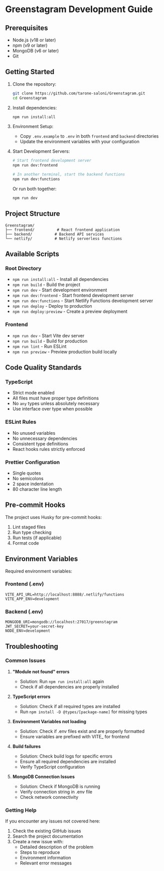 # Greenstagram Development Guide

## Prerequisites

- Node.js (v18 or later)
- npm (v9 or later)
- MongoDB (v6 or later)
- Git

## Getting Started

1. Clone the repository:
   ```bash
   git clone https://github.com/tarone-saloni/Greenstagram.git
   cd Greenstagram
   ```

2. Install dependencies:
   ```bash
   npm run install:all
   ```

3. Environment Setup:
   - Copy `.env.example` to `.env` in both `frontend` and `backend` directories
   - Update the environment variables with your configuration

4. Start Development Servers:
   ```bash
   # Start frontend development server
   npm run dev:frontend

   # In another terminal, start the backend functions
   npm run dev:functions
   ```

   Or run both together:
   ```bash
   npm run dev
   ```

## Project Structure

```
Greenstagram/
├── frontend/          # React frontend application
├── backend/          # Backend API services
└── netlify/          # Netlify serverless functions
```

## Available Scripts

### Root Directory
- `npm run install:all` - Install all dependencies
- `npm run build` - Build the project
- `npm run dev` - Start development environment
- `npm run dev:frontend` - Start frontend development server
- `npm run dev:functions` - Start Netlify Functions development server
- `npm run deploy` - Deploy to production
- `npm run deploy:preview` - Create a preview deployment

### Frontend
- `npm run dev` - Start Vite dev server
- `npm run build` - Build for production
- `npm run lint` - Run ESLint
- `npm run preview` - Preview production build locally

## Code Quality Standards

### TypeScript
- Strict mode enabled
- All files must have proper type definitions
- No `any` types unless absolutely necessary
- Use interface over type when possible

### ESLint Rules
- No unused variables
- No unnecessary dependencies
- Consistent type definitions
- React hooks rules strictly enforced

### Prettier Configuration
- Single quotes
- No semicolons
- 2 space indentation
- 80 character line length

## Pre-commit Hooks

The project uses Husky for pre-commit hooks:
1. Lint staged files
2. Run type checking
3. Run tests (if applicable)
4. Format code

## Environment Variables

Required environment variables:

### Frontend (.env)
```
VITE_API_URL=http://localhost:8888/.netlify/functions
VITE_APP_ENV=development
```

### Backend (.env)
```
MONGODB_URI=mongodb://localhost:27017/greenstagram
JWT_SECRET=your-secret-key
NODE_ENV=development
```

## Troubleshooting

### Common Issues

1. **"Module not found" errors**
   - Solution: Run `npm run install:all` again
   - Check if all dependencies are properly installed

2. **TypeScript errors**
   - Solution: Check if all required types are installed
   - Run `npm install -D @types/[package-name]` for missing types

3. **Environment Variables not loading**
   - Solution: Check if .env files exist and are properly formatted
   - Ensure variables are prefixed with VITE_ for frontend

4. **Build failures**
   - Solution: Check build logs for specific errors
   - Ensure all required dependencies are installed
   - Verify TypeScript configuration

5. **MongoDB Connection Issues**
   - Solution: Check if MongoDB is running
   - Verify connection string in .env file
   - Check network connectivity

### Getting Help

If you encounter any issues not covered here:
1. Check the existing GitHub issues
2. Search the project documentation
3. Create a new issue with:
   - Detailed description of the problem
   - Steps to reproduce
   - Environment information
   - Relevant error messages
